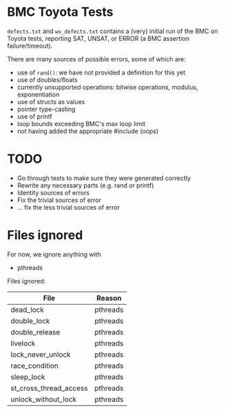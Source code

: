 # BMC Toyota Tests

`defects.txt` and `wo_defects.txt` contains a (very) initial run of the BMC on Toyota
tests, reporting SAT, UNSAT, or ERROR (a BMC assertion failure/timeout).

There are many sources of possible errors, some of which are:
- use of `rand()`: we have not provided a definition for this yet
- use of doubles/floats
- currently unsupported operations: bitwise operations, modulus, exponentiation
- use of structs as values 
- pointer type-casting
- use of printf
- loop bounds exceeding BMC's max loop limit
- not having added the appropriate #include (oops)

# TODO
- Go through tests to make sure they were generated correctly
- Rewrite any necessary parts (e.g. rand or printf)
- Identity sources of errors
- Fix the trivial sources of error
- ... fix the less trivial sources of error 

# Files ignored

For now, we ignore anything with
- pthreads

Files ignored:

| File | Reason |
| ---- | -------|
| dead_lock | pthreads |
| double_lock | pthreads |
| double_release | pthreads |
| livelock | pthreads |
| lock_never_unlock | pthreads |
| race_condition | pthreads |
| sleep_lock | pthreads |
| st_cross_thread_access | pthreads | 
| unlock_without_lock | pthreads |


